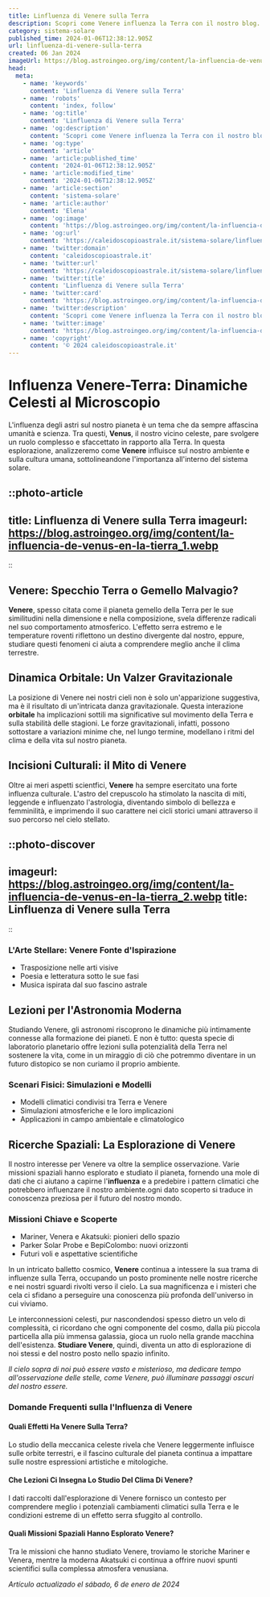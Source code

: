 ```yaml
---
title: Linfluenza di Venere sulla Terra
description: Scopri come Venere influenza la Terra con il nostro blog. Analisi approfondite degli effetti astronomici e culturali. Leggi ora!
category: sistema-solare
published_time: 2024-01-06T12:38:12.905Z
url: linfluenza-di-venere-sulla-terra
created: 06 Jan 2024
imageUrl: https://blog.astroingeo.org/img/content/la-influencia-de-venus-en-la-tierra_1.webp
head:
  meta:
    - name: 'keywords'
      content: 'Linfluenza di Venere sulla Terra'
    - name: 'robots'
      content: 'index, follow'
    - name: 'og:title'
      content: 'Linfluenza di Venere sulla Terra'
    - name: 'og:description'
      content: 'Scopri come Venere influenza la Terra con il nostro blog. Analisi approfondite degli effetti astronomici e culturali. Leggi ora!'
    - name: 'og:type'
      content: 'article'
    - name: 'article:published_time'
      content: '2024-01-06T12:38:12.905Z'
    - name: 'article:modified_time'
      content: '2024-01-06T12:38:12.905Z'
    - name: 'article:section'
      content: 'sistema-solare'
    - name: 'article:author'
      content: 'Elena'
    - name: 'og:image'
      content: 'https://blog.astroingeo.org/img/content/la-influencia-de-venus-en-la-tierra_1.webp'
    - name: 'og:url'
      content: 'https://caleidoscopioastrale.it/sistema-solare/linfluenza-di-venere-sulla-terra'
    - name: 'twitter:domain'
      content: 'caleidoscopioastrale.it'
    - name: 'twitter:url'
      content: 'https://caleidoscopioastrale.it/sistema-solare/linfluenza-di-venere-sulla-terra'
    - name: 'twitter:title'
      content: 'Linfluenza di Venere sulla Terra'
    - name: 'twitter:card'
      content: 'https://blog.astroingeo.org/img/content/la-influencia-de-venus-en-la-tierra_1.webp'
    - name: 'twitter:description'
      content: 'Scopri come Venere influenza la Terra con il nostro blog. Analisi approfondite degli effetti astronomici e culturali. Leggi ora!'
    - name: 'twitter:image'
      content: 'https://blog.astroingeo.org/img/content/la-influencia-de-venus-en-la-tierra_1.webp'
    - name: 'copyright'
      content: '© 2024 caleidoscopioastrale.it'
---
```

# Influenza Venere-Terra: Dinamiche Celesti al Microscopio

L'influenza degli astri sul nostro pianeta è un tema che da sempre affascina umanità e scienza. Tra questi, **Venus**, il nostro vicino celeste, pare svolgere un ruolo complesso e sfaccettato in rapporto alla Terra. In questa esplorazione, analizzeremo come **Venere** influisce sul nostro ambiente e sulla cultura umana, sottolineandone l'importanza all'interno del sistema solare.

::photo-article
---
title: Linfluenza di Venere sulla Terra
imageurl: https://blog.astroingeo.org/img/content/la-influencia-de-venus-en-la-tierra_1.webp
---
::

## Venere: Specchio Terra o Gemello Malvagio?
**Venere**, spesso citata come il pianeta gemello della Terra per le sue similitudini nella dimensione e nella composizione, svela differenze radicali nel suo comportamento atmosferico. L'effetto serra estremo e le temperature roventi riflettono un destino divergente dal nostro, eppure, studiare questi fenomeni ci aiuta a comprendere meglio anche il clima terrestre.

## Dinamica Orbitale: Un Valzer Gravitazionale
La posizione di Venere nei nostri cieli non è solo un'apparizione suggestiva, ma è il risultato di un'intricata danza gravitazionale. Questa interazione **orbitale** ha implicazioni sottili ma significative sul movimento della Terra e sulla stabilità delle stagioni. Le forze gravitazionali, infatti, possono sottostare a variazioni minime che, nel lungo termine, modellano i ritmi del clima e della vita sul nostro pianeta.

## Incisioni Culturali: il Mito di Venere
Oltre ai meri aspetti scientfici, **Venere** ha sempre esercitato una forte influenza culturale. L'astro del crepuscolo ha stimolato la nascita di miti, leggende e influenzato l'astrologia, diventando simbolo di bellezza e femminilità, e imprimendo il suo carattere nei cicli storici umani attraverso il suo percorso nel cielo stellato.

::photo-discover
---
imageurl: https://blog.astroingeo.org/img/content/la-influencia-de-venus-en-la-tierra_2.webp
title: Linfluenza di Venere sulla Terra
---
::

### L'Arte Stellare: Venere Fonte d'Ispirazione
- Trasposizione nelle arti visive
- Poesia e letteratura sotto le sue fasi
- Musica ispirata dal suo fascino astrale

## Lezioni per l'Astronomia Moderna
Studiando Venere, gli astronomi riscoprono le dinamiche più intimamente connesse alla formazione dei pianeti. E non è tutto: questa specie di laboratorio planetario offre lezioni sulla potenzialità della Terra nel sostenere la vita, come in un miraggio di ciò che potremmo diventare in un futuro distopico se non curiamo il proprio ambiente.

### Scenari Fisici: Simulazioni e Modelli
- Modelli climatici condivisi tra Terra e Venere
- Simulazioni atmosferiche e le loro implicazioni
- Applicazioni in campo ambientale e climatologico

## Ricerche Spaziali: La Esplorazione di Venere
Il nostro interesse per Venere va oltre la semplice osservazione. Varie missioni spaziali hanno esplorato e studiato il pianeta, fornendo una mole di dati che ci aiutano a capirne l'**influenza** e a predebire i pattern climatici che potrebbero influenzare il nostro ambiente.ogni dato scoperto si traduce in conoscenza preziosa per il futuro del nostro mondo.

### Missioni Chiave e Scoperte
- Mariner, Venera e Akatsuki: pionieri dello spazio
- Parker Solar Probe e BepiColombo: nuovi orizzonti
- Futuri voli e aspettative scientifiche

In un intricato balletto cosmico, **Venere** continua a intessere la sua trama di influenze sulla Terra, occupando un posto prominente nelle nostre ricerche e nei nostri sguardi rivolti verso il cielo. La sua magnificenza e i misteri che cela ci sfidano a perseguire una conoscenza più profonda dell'universo in cui viviamo.

Le interconnessioni celesti, pur nascondendosi spesso dietro un velo di complessità, ci ricordano che ogni componente del cosmo, dalla più piccola particella alla più immensa galassia, gioca un ruolo nella grande macchina dell'esistenza. **Studiare Venere**, quindi, diventa un atto di esplorazione di noi stessi e del nostro posto nello spazio infinito.

_Il cielo sopra di noi può essere vasto e misterioso, ma dedicare tempo all'osservazione delle stelle, come Venere, può illuminare passaggi oscuri del nostro essere._

### Domande Frequenti sulla l'Influenza di Venere

#### Quali Effetti Ha Venere Sulla Terra?
Lo studio della meccanica celeste rivela che Venere leggermente influisce sulle orbite terrestri, e il fascino culturale del pianeta continua a impattare sulle nostre espressioni artistiche e mitologiche.

#### Che Lezioni Ci Insegna Lo Studio Del Clima Di Venere?
I dati raccolti dall'esplorazione di Venere fornisco un contesto per comprendere meglio i potenziali cambiamenti climatici sulla Terra e le condizioni estreme di un effetto serra sfuggito al controllo.

#### Quali Missioni Spaziali Hanno Esplorato Venere?
Tra le missioni che hanno studiato Venere, troviamo le storiche Mariner e Venera, mentre la moderna Akatsuki ci continua a offrire nuovi spunti scientifici sulla complessa atmosfera venusiana.

_Artículo actualizado el sábado, 6 de enero de 2024_